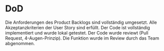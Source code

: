 # DoD

Die Anforderungen des Product Backlogs sind vollständig umgesetzt.
Alle Akzeptanzkriterien der User Story sind erfüllt.
Der Code ist vollständig implementiert und wurde lokal getestet.
Der Code wurde reviewt (Pull Request, 4-Augen-Prinzip).
Die Funktion wurde im Review durch das Team abgenommen.
